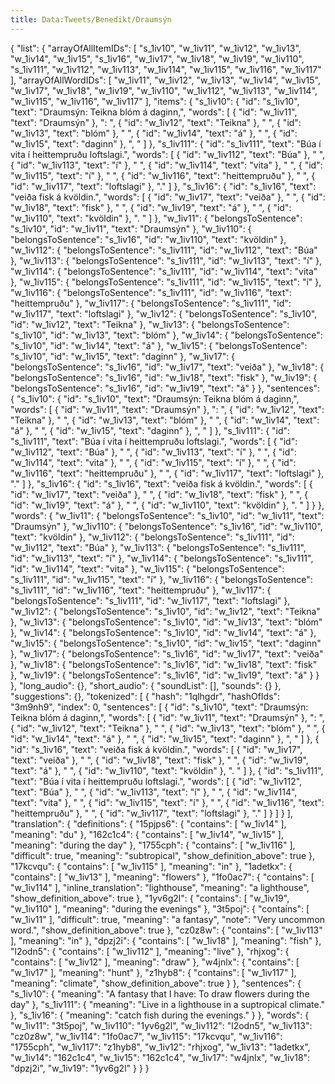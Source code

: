```yaml
---
title: Data:Tweets/Benedikt/Draumsýn
---
```


{
    "list": {
        "arrayOfAllItemIDs": [
            "s_1iv10",
            "w_1iv11",
            "w_1iv12",
            "w_1iv13",
            "w_1iv14",
            "w_1iv15",
            "s_1iv16",
            "w_1iv17",
            "w_1iv18",
            "w_1iv19",
            "w_1iv110",
            "s_1iv111",
            "w_1iv112",
            "w_1iv113",
            "w_1iv114",
            "w_1iv115",
            "w_1iv116",
            "w_1iv117"
        ],
        "arrayOfAllWordIDs": [
            "w_1iv11",
            "w_1iv12",
            "w_1iv13",
            "w_1iv14",
            "w_1iv15",
            "w_1iv17",
            "w_1iv18",
            "w_1iv19",
            "w_1iv110",
            "w_1iv112",
            "w_1iv113",
            "w_1iv114",
            "w_1iv115",
            "w_1iv116",
            "w_1iv117"
        ],
        "items": {
            "s_1iv10": {
                "id": "s_1iv10",
                "text": "Draumsýn: Teikna blóm á daginn,",
                "words": [
                    {
                        "id": "w_1iv11",
                        "text": "Draumsýn"
                    },
                    ": ",
                    {
                        "id": "w_1iv12",
                        "text": "Teikna"
                    },
                    " ",
                    {
                        "id": "w_1iv13",
                        "text": "blóm"
                    },
                    " ",
                    {
                        "id": "w_1iv14",
                        "text": "á"
                    },
                    " ",
                    {
                        "id": "w_1iv15",
                        "text": "daginn"
                    },
                    ", "
                ]
            },
            "s_1iv111": {
                "id": "s_1iv111",
                "text": "Búa í vita í heittempruðu loftslagi.",
                "words": [
                    {
                        "id": "w_1iv112",
                        "text": "Búa"
                    },
                    " ",
                    {
                        "id": "w_1iv113",
                        "text": "í"
                    },
                    " ",
                    {
                        "id": "w_1iv114",
                        "text": "vita"
                    },
                    " ",
                    {
                        "id": "w_1iv115",
                        "text": "í"
                    },
                    " ",
                    {
                        "id": "w_1iv116",
                        "text": "heittempruðu"
                    },
                    " ",
                    {
                        "id": "w_1iv117",
                        "text": "loftslagi"
                    },
                    "."
                ]
            },
            "s_1iv16": {
                "id": "s_1iv16",
                "text": "veiða fisk á kvöldin.",
                "words": [
                    {
                        "id": "w_1iv17",
                        "text": "veiða"
                    },
                    " ",
                    {
                        "id": "w_1iv18",
                        "text": "fisk"
                    },
                    " ",
                    {
                        "id": "w_1iv19",
                        "text": "á"
                    },
                    " ",
                    {
                        "id": "w_1iv110",
                        "text": "kvöldin"
                    },
                    ". "
                ]
            },
            "w_1iv11": {
                "belongsToSentence": "s_1iv10",
                "id": "w_1iv11",
                "text": "Draumsýn"
            },
            "w_1iv110": {
                "belongsToSentence": "s_1iv16",
                "id": "w_1iv110",
                "text": "kvöldin"
            },
            "w_1iv112": {
                "belongsToSentence": "s_1iv111",
                "id": "w_1iv112",
                "text": "Búa"
            },
            "w_1iv113": {
                "belongsToSentence": "s_1iv111",
                "id": "w_1iv113",
                "text": "í"
            },
            "w_1iv114": {
                "belongsToSentence": "s_1iv111",
                "id": "w_1iv114",
                "text": "vita"
            },
            "w_1iv115": {
                "belongsToSentence": "s_1iv111",
                "id": "w_1iv115",
                "text": "í"
            },
            "w_1iv116": {
                "belongsToSentence": "s_1iv111",
                "id": "w_1iv116",
                "text": "heittempruðu"
            },
            "w_1iv117": {
                "belongsToSentence": "s_1iv111",
                "id": "w_1iv117",
                "text": "loftslagi"
            },
            "w_1iv12": {
                "belongsToSentence": "s_1iv10",
                "id": "w_1iv12",
                "text": "Teikna"
            },
            "w_1iv13": {
                "belongsToSentence": "s_1iv10",
                "id": "w_1iv13",
                "text": "blóm"
            },
            "w_1iv14": {
                "belongsToSentence": "s_1iv10",
                "id": "w_1iv14",
                "text": "á"
            },
            "w_1iv15": {
                "belongsToSentence": "s_1iv10",
                "id": "w_1iv15",
                "text": "daginn"
            },
            "w_1iv17": {
                "belongsToSentence": "s_1iv16",
                "id": "w_1iv17",
                "text": "veiða"
            },
            "w_1iv18": {
                "belongsToSentence": "s_1iv16",
                "id": "w_1iv18",
                "text": "fisk"
            },
            "w_1iv19": {
                "belongsToSentence": "s_1iv16",
                "id": "w_1iv19",
                "text": "á"
            }
        },
        "sentences": {
            "s_1iv10": {
                "id": "s_1iv10",
                "text": "Draumsýn: Teikna blóm á daginn,",
                "words": [
                    {
                        "id": "w_1iv11",
                        "text": "Draumsýn"
                    },
                    ": ",
                    {
                        "id": "w_1iv12",
                        "text": "Teikna"
                    },
                    " ",
                    {
                        "id": "w_1iv13",
                        "text": "blóm"
                    },
                    " ",
                    {
                        "id": "w_1iv14",
                        "text": "á"
                    },
                    " ",
                    {
                        "id": "w_1iv15",
                        "text": "daginn"
                    },
                    ", "
                ]
            },
            "s_1iv111": {
                "id": "s_1iv111",
                "text": "Búa í vita í heittempruðu loftslagi.",
                "words": [
                    {
                        "id": "w_1iv112",
                        "text": "Búa"
                    },
                    " ",
                    {
                        "id": "w_1iv113",
                        "text": "í"
                    },
                    " ",
                    {
                        "id": "w_1iv114",
                        "text": "vita"
                    },
                    " ",
                    {
                        "id": "w_1iv115",
                        "text": "í"
                    },
                    " ",
                    {
                        "id": "w_1iv116",
                        "text": "heittempruðu"
                    },
                    " ",
                    {
                        "id": "w_1iv117",
                        "text": "loftslagi"
                    },
                    "."
                ]
            },
            "s_1iv16": {
                "id": "s_1iv16",
                "text": "veiða fisk á kvöldin.",
                "words": [
                    {
                        "id": "w_1iv17",
                        "text": "veiða"
                    },
                    " ",
                    {
                        "id": "w_1iv18",
                        "text": "fisk"
                    },
                    " ",
                    {
                        "id": "w_1iv19",
                        "text": "á"
                    },
                    " ",
                    {
                        "id": "w_1iv110",
                        "text": "kvöldin"
                    },
                    ". "
                ]
            }
        },
        "words": {
            "w_1iv11": {
                "belongsToSentence": "s_1iv10",
                "id": "w_1iv11",
                "text": "Draumsýn"
            },
            "w_1iv110": {
                "belongsToSentence": "s_1iv16",
                "id": "w_1iv110",
                "text": "kvöldin"
            },
            "w_1iv112": {
                "belongsToSentence": "s_1iv111",
                "id": "w_1iv112",
                "text": "Búa"
            },
            "w_1iv113": {
                "belongsToSentence": "s_1iv111",
                "id": "w_1iv113",
                "text": "í"
            },
            "w_1iv114": {
                "belongsToSentence": "s_1iv111",
                "id": "w_1iv114",
                "text": "vita"
            },
            "w_1iv115": {
                "belongsToSentence": "s_1iv111",
                "id": "w_1iv115",
                "text": "í"
            },
            "w_1iv116": {
                "belongsToSentence": "s_1iv111",
                "id": "w_1iv116",
                "text": "heittempruðu"
            },
            "w_1iv117": {
                "belongsToSentence": "s_1iv111",
                "id": "w_1iv117",
                "text": "loftslagi"
            },
            "w_1iv12": {
                "belongsToSentence": "s_1iv10",
                "id": "w_1iv12",
                "text": "Teikna"
            },
            "w_1iv13": {
                "belongsToSentence": "s_1iv10",
                "id": "w_1iv13",
                "text": "blóm"
            },
            "w_1iv14": {
                "belongsToSentence": "s_1iv10",
                "id": "w_1iv14",
                "text": "á"
            },
            "w_1iv15": {
                "belongsToSentence": "s_1iv10",
                "id": "w_1iv15",
                "text": "daginn"
            },
            "w_1iv17": {
                "belongsToSentence": "s_1iv16",
                "id": "w_1iv17",
                "text": "veiða"
            },
            "w_1iv18": {
                "belongsToSentence": "s_1iv16",
                "id": "w_1iv18",
                "text": "fisk"
            },
            "w_1iv19": {
                "belongsToSentence": "s_1iv16",
                "id": "w_1iv19",
                "text": "á"
            }
        }
    },
    "long_audio": {},
    "short_audio": {
        "soundList": [],
        "sounds": {}
    },
    "suggestions": {},
    "tokenized": [
        {
            "hash": "1qlhgdr",
            "hashOfIds": "3m9nh9",
            "index": 0,
            "sentences": [
                {
                    "id": "s_1iv10",
                    "text": "Draumsýn: Teikna blóm á daginn,",
                    "words": [
                        {
                            "id": "w_1iv11",
                            "text": "Draumsýn"
                        },
                        ": ",
                        {
                            "id": "w_1iv12",
                            "text": "Teikna"
                        },
                        " ",
                        {
                            "id": "w_1iv13",
                            "text": "blóm"
                        },
                        " ",
                        {
                            "id": "w_1iv14",
                            "text": "á"
                        },
                        " ",
                        {
                            "id": "w_1iv15",
                            "text": "daginn"
                        },
                        ", "
                    ]
                },
                {
                    "id": "s_1iv16",
                    "text": "veiða fisk á kvöldin.",
                    "words": [
                        {
                            "id": "w_1iv17",
                            "text": "veiða"
                        },
                        " ",
                        {
                            "id": "w_1iv18",
                            "text": "fisk"
                        },
                        " ",
                        {
                            "id": "w_1iv19",
                            "text": "á"
                        },
                        " ",
                        {
                            "id": "w_1iv110",
                            "text": "kvöldin"
                        },
                        ". "
                    ]
                },
                {
                    "id": "s_1iv111",
                    "text": "Búa í vita í heittempruðu loftslagi.",
                    "words": [
                        {
                            "id": "w_1iv112",
                            "text": "Búa"
                        },
                        " ",
                        {
                            "id": "w_1iv113",
                            "text": "í"
                        },
                        " ",
                        {
                            "id": "w_1iv114",
                            "text": "vita"
                        },
                        " ",
                        {
                            "id": "w_1iv115",
                            "text": "í"
                        },
                        " ",
                        {
                            "id": "w_1iv116",
                            "text": "heittempruðu"
                        },
                        " ",
                        {
                            "id": "w_1iv117",
                            "text": "loftslagi"
                        },
                        "."
                    ]
                }
            ]
        }
    ],
    "translation": {
        "definitions": {
            "15pjps6": {
                "contains": [
                    "w_1iv14"
                ],
                "meaning": "du"
            },
            "162c1c4": {
                "contains": [
                    "w_1iv14",
                    "w_1iv15"
                ],
                "meaning": "during the day"
            },
            "1755cph": {
                "contains": [
                    "w_1iv116"
                ],
                "difficult": true,
                "meaning": "subtropical",
                "show_definition_above": true
            },
            "17kcvqu": {
                "contains": [
                    "w_1iv115"
                ],
                "meaning": "in"
            },
            "1adetkx": {
                "contains": [
                    "w_1iv13"
                ],
                "meaning": "flowers"
            },
            "1fo0ac7": {
                "contains": [
                    "w_1iv114"
                ],
                "inline_translation": "lighthouse",
                "meaning": "a lighthouse",
                "show_definition_above": true
            },
            "1yv6g2l": {
                "contains": [
                    "w_1iv19",
                    "w_1iv110"
                ],
                "meaning": "during the evenings"
            },
            "3t5poj": {
                "contains": [
                    "w_1iv11"
                ],
                "difficult": true,
                "meaning": "a fantasy",
                "note": "Very uncommon word.",
                "show_definition_above": true
            },
            "cz0z8w": {
                "contains": [
                    "w_1iv113"
                ],
                "meaning": "in"
            },
            "dpzj2i": {
                "contains": [
                    "w_1iv18"
                ],
                "meaning": "fish"
            },
            "l2odn5": {
                "contains": [
                    "w_1iv112"
                ],
                "meaning": "live"
            },
            "rhjxog": {
                "contains": [
                    "w_1iv12"
                ],
                "meaning": "draw"
            },
            "w4jnlx": {
                "contains": [
                    "w_1iv17"
                ],
                "meaning": "hunt"
            },
            "z1hyb8": {
                "contains": [
                    "w_1iv117"
                ],
                "meaning": "climate",
                "show_definition_above": true
            }
        },
        "sentences": {
            "s_1iv10": {
                "meaning": "A fantasy that I have: To draw flowers during the day"
            },
            "s_1iv111": {
                "meaning": "Live in a lighthouse in a suptropical climate."
            },
            "s_1iv16": {
                "meaning": "catch fish during the evenings."
            }
        },
        "words": {
            "w_1iv11": "3t5poj",
            "w_1iv110": "1yv6g2l",
            "w_1iv112": "l2odn5",
            "w_1iv113": "cz0z8w",
            "w_1iv114": "1fo0ac7",
            "w_1iv115": "17kcvqu",
            "w_1iv116": "1755cph",
            "w_1iv117": "z1hyb8",
            "w_1iv12": "rhjxog",
            "w_1iv13": "1adetkx",
            "w_1iv14": "162c1c4",
            "w_1iv15": "162c1c4",
            "w_1iv17": "w4jnlx",
            "w_1iv18": "dpzj2i",
            "w_1iv19": "1yv6g2l"
        }
    }
}
